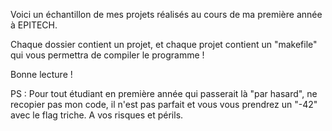 Voici un échantillon de mes projets réalisés au cours de ma première année à EPITECH.

Chaque dossier contient un projet, et chaque projet contient un "makefile" qui vous permettra de compiler le programme !

Bonne lecture !

PS : Pour tout étudiant en première année qui passerait là "par hasard", ne recopier pas mon code, il n'est pas parfait et vous vous prendrez un "-42" avec le flag triche. A vos risques et périls.
